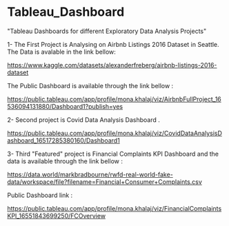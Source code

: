 # Tableau_Dashboard
"Tableau Dashboards for different Exploratory Data Analysis Projects"

1- The First Project is Analysing on Airbnb Listings 2016 Dataset in Seattle. 
The Data is avalable in the link bellow:

https://www.kaggle.com/datasets/alexanderfreberg/airbnb-listings-2016-dataset

The Public Dashboard is available through the link bellow :

https://public.tableau.com/app/profile/mona.khalaj/viz/AirbnbFullProject_16536094131880/Dashboard1?publish=yes

2- Second project is Covid Data Analysis Dashboard .

https://public.tableau.com/app/profile/mona.khalaj/viz/CovidDataAnalysisDashboard_16517285380160/Dashboard1

3- Third "Featured" project is Financial Complaints KPI Dashboard and the data is available through the link bellow :

https://data.world/markbradbourne/rwfd-real-world-fake-data/workspace/file?filename=Financial+Consumer+Complaints.csv

Public Dashboard link :

https://public.tableau.com/app/profile/mona.khalaj/viz/FinancialComplaintsKPI_16551843699250/FCOverview

